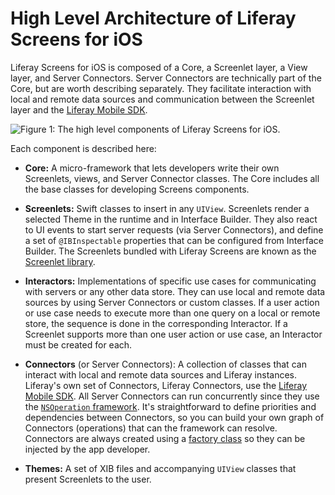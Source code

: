 # High Level Architecture of Liferay Screens for iOS [](id=high-level-architecture-of-liferay-screens-for-ios)

Liferay Screens for iOS is composed of a Core, a Screenlet layer, a View layer,
and Server Connectors. Server Connectors are technically part of the Core, but
are worth describing separately. They facilitate interaction with local and
remote data sources and communication between the Screenlet layer and the
[Liferay Mobile SDK](/develop/tutorials/-/knowledge_base/7-1/mobile-sdk). 

![Figure 1: The high level components of Liferay Screens for iOS.](../../../../images/screens-ios-architecture-01.png)

Each component is described here: 

-   **Core:** A micro-framework that lets developers write their own Screenlets, 
    views, and Server Connector classes. The Core includes all the base classes 
    for developing Screens components. 

-   **Screenlets:** Swift classes to insert in any `UIView`. Screenlets render a 
    selected Theme in the runtime and in Interface Builder. They also react to 
    UI events to start server requests (via Server Connectors), and define a set 
    of `@IBInspectable` properties that can be configured from Interface 
    Builder. The Screenlets bundled with Liferay Screens are known as the 
    [Screenlet library](/develop/reference/-/knowledge_base/7-1/screenlets-in-liferay-screens-for-ios). 

-   **Interactors:** Implementations of specific use cases for communicating 
    with servers or any other data store. They can use local and remote data 
    sources by using Server Connectors or custom classes. If a user action or 
    use case needs to execute more than one query on a local or remote store, 
    the sequence is done in the corresponding Interactor. If a Screenlet 
    supports more than one user action or use case, an Interactor must be 
    created for each. 

-   **Connectors** (or Server Connectors): A collection of classes that can 
    interact with local and remote data sources and Liferay instances. Liferay's 
    own set of Connectors, Liferay Connectors, use the
    [Liferay Mobile SDK](/develop/tutorials/-/knowledge_base/7-1/invoking-liferay-services-in-your-ios-app). 
    All Server Connectors can run concurrently since they use the 
    [`NSOperation` framework](https://developer.apple.com/library/mac/documentation/General/Conceptual/ConcurrencyProgrammingGuide/OperationObjects/OperationObjects.html#//apple_ref/doc/uid/TP40008091-CH101-SW1). 
    It's straightforward to define priorities and dependencies between 
    Connectors, so you can build your own graph of Connectors (operations) that 
    can the framework can resolve. Connectors are always created using a 
    [factory class](https://en.wikipedia.org/wiki/Abstract_factory_pattern) 
    so they can be injected by the app developer. 

-   **Themes:** A set of XIB files and accompanying `UIView` classes that 
    present Screenlets to the user. 
